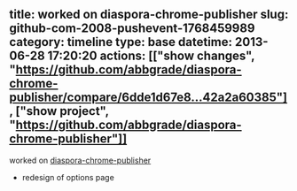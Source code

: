 title: worked on diaspora-chrome-publisher
slug: github-com-2008-pushevent-1768459989
category: timeline
type: base
datetime: 2013-06-28 17:20:20
actions: [["show changes", "https://github.com/abbgrade/diaspora-chrome-publisher/compare/6dde1d67e8...42a2a60385"], ["show project", "https://github.com/abbgrade/diaspora-chrome-publisher"]]
---
worked on [diaspora-chrome-publisher](https://github.com/abbgrade/diaspora-chrome-publisher)

 - redesign of options page
